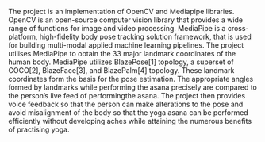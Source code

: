 The project is an implementation of OpenCV and Mediapipe libraries. OpenCV is an open-source computer vision library that provides a wide range of functions for image and video processing. MediaPipe is a cross-platform, high-fidelity body pose tracking solution framework, that is used for building multi-modal applied machine learning pipelines. The project utilises MediaPipe to obtain the 33 major landmark coordinates of the human body. MediaPipe utilizes BlazePose[1] topology, a superset of COCO[2], BlazeFace[3], and BlazePalm[4] topology. These landmark coordinates form the basis for the pose estimation. The appropriate angles formed by landmarks while performing the asana precisely are compared to the person’s live feed of performingthe asana. The project then provides voice feedback so that the person can make alterations to the pose and avoid misalignment of the body so that the yoga asana can be performed efficiently without developing aches while attaining the numerous benefits of practising yoga.
